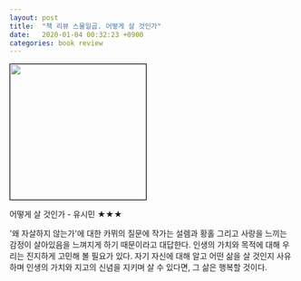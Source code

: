 ```yaml
---
layout: post
title:  "책 리뷰 스물일곱. 어떻게 살 것인가"
date:   2020-01-04 00:32:23 +0900
categories: book review
---
```

<img width=240px style="border:1px solid black;" src="https://shopping-phinf.pstatic.net/main_3246551/32465515855.20220527045204.jpg?type=w300">

어떻게 살 것인가 - 유시민 ★★★

'왜 자살하지 않는가'에 대한 카뮈의 질문에 작가는 설렘과 황홀 그리고 사랑을 느끼는 감정이 살아있음을 느껴지게 하기 때문이라고 대답한다.
인생의 가치와 목적에 대해 우리는 진지하게 고민해 볼 필요가 있다. 자기 자신에 대해 알고 어떤 삶을 살 것인지 사유하며 인생의 가치와 지고의 신념을 지키며 살 수 있다면, 그 삶은 행복할 것이다.
